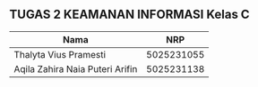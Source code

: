 ## TUGAS 2 KEAMANAN INFORMASI Kelas C

| Nama | NRP |
|-------------|---------|
| Thalyta Vius Pramesti | 5025231055 |
| Aqila Zahira Naia Puteri Arifin | 5025231138 |
